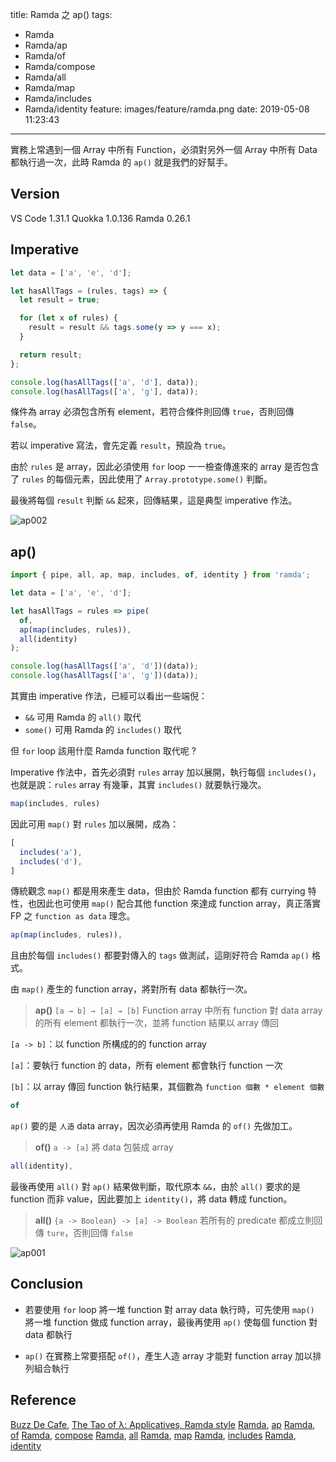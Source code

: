 title: Ramda 之 ap()
tags:
  - Ramda
  - Ramda/ap
  - Ramda/of
  - Ramda/compose
  - Ramda/all
  - Ramda/map
  - Ramda/includes
  - Ramda/identity
feature: images/feature/ramda.png
date: 2019-05-08 11:23:43
---
實務上常遇到一個 Array 中所有 Function，必須對另外一個 Array 中所有 Data 都執行過一次，此時 Ramda 的 `ap()` 就是我們的好幫手。

<!-- more -->

## Version

VS Code 1.31.1
Quokka 1.0.136
Ramda 0.26.1

## Imperative

```javascript
let data = ['a', 'e', 'd'];

let hasAllTags = (rules, tags) => {
  let result = true;

  for (let x of rules) {
    result = result && tags.some(y => y === x);
  }

  return result;
};

console.log(hasAllTags(['a', 'd'], data));
console.log(hasAllTags(['a', 'g'], data));
```

條件為 array 必須包含所有 element，若符合條件則回傳 `true`，否則回傳 `false`。

若以 imperative 寫法，會先定義 `result`，預設為 `true`。

由於 `rules` 是 array，因此必須使用 `for` loop 一一檢查傳進來的 array 是否包含了 `rules` 的每個元素，因此使用了 `Array.prototype.some()` 判斷。

最後將每個 `result` 判斷 `&&` 起來，回傳結果，這是典型 imperative 作法。

![ap002](/images/ramda/ap/ap002.png)

## ap()

```javascript
import { pipe, all, ap, map, includes, of, identity } from 'ramda';

let data = ['a', 'e', 'd'];

let hasAllTags = rules => pipe(
  of,
  ap(map(includes, rules)),
  all(identity)
);

console.log(hasAllTags(['a', 'd'])(data));
console.log(hasAllTags(['a', 'g'])(data));
```

其實由 imperative 作法，已經可以看出一些端倪：

- `&&` 可用 Ramda 的 `all()` 取代
- `some()` 可用 Ramda 的 `includes()` 取代

但 `for`  loop 該用什麼 Ramda function 取代呢 ?

Imperative 作法中，首先必須對 `rules` array 加以展開，執行每個 `includes()`，也就是說：`rules` array 有幾筆，其實 `includes()` 就要執行幾次。

```javascript
map(includes, rules)
```

因此可用 `map()` 對 `rules` 加以展開，成為：

```javascript
[
  includes('a'),
  includes('d'),
]
```

傳統觀念 `map()` 都是用來產生 data，但由於 Ramda function 都有 currying 特性，也因此也可使用 `map()` 配合其他 function 來達成 function array，真正落實 FP 之 `function as data` 理念。

```javascript
ap(map(includes, rules)),
```

且由於每個 `includes()` 都要對傳入的 `tags` 做測試，這剛好符合 Ramda `ap()` 格式。

由 `map()` 產生的 function array，將對所有 data 都執行一次。

> **ap()**
> `[a → b] → [a] → [b]`
>Function array 中所有 function 對 data array 的所有 element 都執行一次，並將 function 結果以 array 傳回

`[a -> b]`：以 function 所構成的的 function array

`[a]`：要執行 function 的 data，所有 element 都會執行 function 一次

`[b]`：以 array 傳回 function 執行結果，其個數為 `function 個數 * element 個數`

```javascript
of
```

`ap()` 要的是 `人造` data array，因次必須再使用 Ramda 的 `of()` 先做加工。

> **of()**
> `a -> [a]`
> 將 data 包裝成 array

```javascript
all(identity),
```

最後再使用 `all()` 對 `ap()` 結果做判斷，取代原本 `&&`，由於 `all()` 要求的是 function 而非 value，因此要加上 `identity()`，將 data 轉成 function。

> **all()**
> `{a -> Boolean} -> [a] -> Boolean`
> 若所有的 predicate 都成立則回傳 `ture`，否則回傳 `false`

![ap001](/images/ramda/ap/ap001.png)

## Conclusion

* 若要使用 `for` loop 將一堆 function 對 array data 執行時，可先使用 `map()` 將一堆 function 做成 function array，最後再使用 `ap()` 使每個 function 對 data 都執行

* `ap()` 在實務上常要搭配 `of()`，產生人造 array 才能對 function array 加以排列組合執行

## Reference

[Buzz De Cafe](https://buzzdecafe.github.io), [The Tao of λ: Applicatives, Ramda style](https://buzzdecafe.github.io/code/2014/08/12/applicatives-ramda-style)
[Ramda](https://ramdajs.com), [ap](https://ramdajs.com/docs/#ap)
[Ramda](https://ramdajs.com), [of](https://ramdajs.com/docs/#of)
[Ramda](https://ramdajs.com), [compose](https://ramdajs.com/docs/#compose)
[Ramda](https://ramdajs.com), [all](https://ramdajs.com/docs/#all)
[Ramda](https://ramdajs.com), [map](https://ramdajs.com/docs/#map)
[Ramda](https://ramdajs.com), [includes](https://ramdajs.com/docs/#map)
[Ramda](https://ramdajs.com), [identity](https://ramdajs.com/docs/#map)